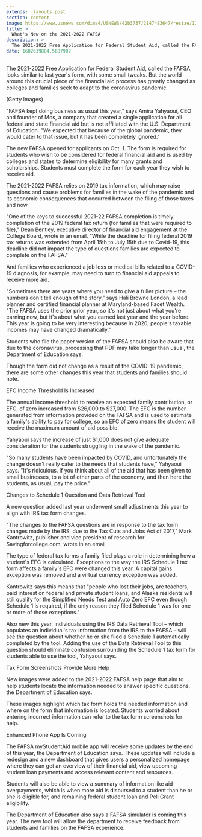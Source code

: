 ```yaml
--- 
extends: _layouts.post 
section: content 
image: https://www.usnews.com/dims4/USNEWS/42b3737/2147483647/resize/1200x%3E/quality/85/?url=http%3A%2F%2Fmedia.beam.usnews.com%2F04%2F31%2F880e2f014927a8331a7a5f272cc2%2F180911-studentparentcollegefinances-stock.jpg 
title: > 
  What's New on the 2021-2022 FAFSA 
description: > 
  The 2021-2022 Free Application for Federal Student Aid, called the FAFSA, looks similar to last year's form, with some small tweaks.Exceptions to the way the IRS Schedule 1 tax form affects a family's EFC were changed this year.Tax Form Screenshots Provide More HelpNew images were added to the 2021-2022 FAFSA help page that aim to help students locate the information needed to answer specific questions, the Department of Education says.These images highlight which tax form holds the needed information and where on the form that information is located.The new tool will allow the department to receive feedback from students and families on the FAFSA experience. 
date: 1602639884.5687902 
--- 
```

The 2021-2022 Free Application for Federal Student Aid, called the FAFSA, looks similar to last year's form, with some small tweaks. But the world around this crucial piece of the financial aid process has greatly changed as colleges and families seek to adapt to the coronavirus pandemic.

(Getty Images)

"FAFSA kept doing business as usual this year," says Amira Yahyaoui, CEO and founder of Mos, a company that created a single application for all federal and state financial aid but is not affiliated with the U.S. Department of Education. "We expected that because of the global pandemic, they would cater to that issue, but it has been completely ignored."

The new FAFSA opened for applicants on Oct. 1. The form is required for students who wish to be considered for federal financial aid and is used by colleges and states to determine eligibility for many grants and scholarships. Students must complete the form for each year they wish to receive aid.

The 2021-2022 FAFSA relies on 2019 tax information, which may raise questions and cause problems for families in the wake of the pandemic and its economic consequences that occurred between the filing of those taxes and now.

"One of the keys to successful 2021-22 FAFSA completion is timely completion of the 2019 federal tax return (for families that were required to file)," Dean Bentley, executive director of financial aid engagement at the College Board, wrote in an email. "While the deadline for filing federal 2019 tax returns was extended from April 15th to July 15th due to Covid-19, this deadline did not impact the type of questions families are expected to complete on the FAFSA."

And families who experienced a job loss or medical bills related to a COVID-19 diagnosis, for example, may need to turn to financial aid appeals to receive more aid.

"Sometimes there are years where you need to give a fuller picture – the numbers don't tell enough of the story," says Hali Browne London, a lead planner and certified financial planner at Maryland-based Facet Wealth. "The FAFSA uses the prior prior year, so it's not just about what you're earning now, but it's about what you earned last year and the year before. This year is going to be very interesting because in 2020, people's taxable incomes may have changed dramatically."

Students who file the paper version of the FAFSA should also be aware that due to the coronavirus, processing that PDF may take longer than usual, the Department of Education says.

Though the form did not change as a result of the COVID-19 pandemic, there are some other changes this year that students and families should note.

EFC Income Threshold Is Increased

The annual income threshold to receive an expected family contribution, or EFC, of zero increased from $26,000 to $27,000. The EFC is the number generated from information provided on the FAFSA and is used to estimate a family's ability to pay for college, so an EFC of zero means the student will receive the maximum amount of aid possible.

Yahyaoui says the increase of just $1,000 does not give adequate consideration for the students struggling in the wake of the pandemic.

"So many students have been impacted by COVID, and unfortunately the change doesn't really cater to the needs that students have," Yahyaoui says. "It's ridiculous. If you think about all of the aid that has been given to small businesses, to a lot of other parts of the economy, and then here the students, as usual, pay the price."

Changes to Schedule 1 Question and Data Retrieval Tool

A new question added last year underwent small adjustments this year to align with IRS tax form changes.

"The changes to the FAFSA questions are in response to the tax form changes made by the IRS, due to the Tax Cuts and Jobs Act of 2017," Mark Kantrowitz, publisher and vice president of research for Savingforcollege.com, wrote in an email.

The type of federal tax forms a family filed plays a role in determining how a student's EFC is calculated. Exceptions to the way the IRS Schedule 1 tax form affects a family's EFC were changed this year. A capital gains exception was removed and a virtual currency exception was added.

Kantrowitz says this means that "people who lost their jobs, are teachers, paid interest on federal and private student loans, and Alaska residents will still qualify for the Simplified Needs Test and Auto Zero EFC even though Schedule 1 is required, if the only reason they filed Schedule 1 was for one or more of those exceptions."

Also new this year, individuals using the IRS Data Retrieval Tool – which populates an individual's tax information from the IRS to the FAFSA – will see the question about whether he or she filed a Schedule 1 automatically completed by the tool. Adding the use of the Data Retrieval Tool to this question should eliminate confusion surrounding the Schedule 1 tax form for students able to use the tool, Yahyaoui says.

Tax Form Screenshots Provide More Help

New images were added to the 2021-2022 FAFSA help page that aim to help students locate the information needed to answer specific questions, the Department of Education says.

These images highlight which tax form holds the needed information and where on the form that information is located. Students worried about entering incorrect information can refer to the tax form screenshots for help.

Enhanced Phone App Is Coming

The FAFSA myStudentAid mobile app will receive some updates by the end of this year, the Department of Education says. These updates will include a redesign and a new dashboard that gives users a personalized homepage where they can get an overview of their financial aid, view upcoming student loan payments and access relevant content and resources.

Students will also be able to view a summary of information like aid overpayments, which is when more aid is disbursed to a student than he or she is eligible for, and remaining federal student loan and Pell Grant eligibility.

The Department of Education also says a FAFSA simulator is coming this year. The new tool will allow the department to receive feedback from students and families on the FAFSA experience.